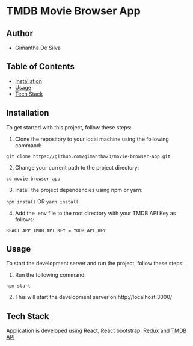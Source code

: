 # TMDB Movie Browser App

## Author

- Gimantha De Silva

## Table of Contents

- [Installation](#installation)
- [Usage](#usage)
- [Tech Stack](#tech-stack)

## Installation

To get started with this project, follow these steps:

1. Clone the repository to your local machine using the following command:

`git clone https://github.com/gimantha23/movie-browser-app.git`

2. Change your current path to the project directory:

`cd movie-browser-app`

3. Install the project dependencies using npm or yarn:

`npm install`
OR
`yarn install`

4. Add the .env file to the root directory with your TMDB API Key as follows:

`REACT_APP_TMDB_API_KEY = YOUR_API_KEY`

## Usage

To start the development server and run the project, follow these steps:

1. Run the following command:

`npm start`

2. This will start the development server on http://localhost:3000/

## Tech Stack

Application is developed using React, React bootstrap, Redux and [TMDB API](https://www.themoviedb.org/?language=en-GB)
